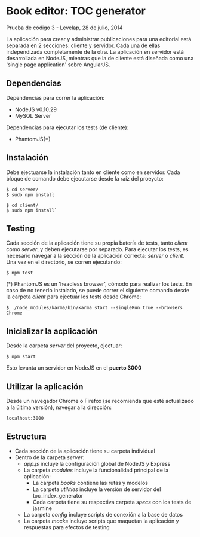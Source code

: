 Book editor: TOC generator
==========================

Prueba de código 3 - Levelap, 28 de julio, 2014

La aplicación para crear y administrar publicaciones para una editorial está separada en 2 secciones: cliente y servidor.  Cada una de ellas independizada completamente de la otra.  La aplicación en servidor está desarrollada en NodeJS, mientras que la de cliente está diseñada como una 'single page application' sobre AngularJS.

Dependencias
------------
Dependencias para correr la aplicación:
* NodeJS v0.10.29
* MySQL Server

Dependencias para ejecutar los tests (de cliente):
* PhantomJS(*)


Instalación
-----------
Debe ejectuarse la instalación tanto en cliente como en servidor.
Cada bloque de comando debe ejecutarse desde la raíz del proeycto:

```
$ cd server/
$ sudo npm install
```

```
$ cd client/
$ sudo npm install`
```


Testing
-------
Cada sección de la aplicación tiene su propia batería de tests, tanto *client* como *server*, y deben ejecutarse por separado.  Para ejecutar los tests, es necesario navegar a la sección de la aplicación correcta: _server_ o _client_.
Una vez en el directorio, se corren ejecutando:
```
$ npm test
```

(*) PhantomJS es un 'headless browser', cómodo para realizar los tests.  En caso de no tenerlo instalado, se puede correr el siguiente comando desde la carpeta _client_ para ejectuar los tests desde Chrome:
```
$ ./node_modules/karma/bin/karma start --singleRun true --browsers Chrome
```


Inicializar la acplicación
--------------------------
Desde la carpeta _server_ del proyecto, ejectuar:
```
$ npm start
```

Esto levanta un servidor en NodeJS en el **puerto 3000**

Utilizar la aplicación
----------------------
Desde un navegador Chrome o Firefox (se recomienda que esté actualizado a la última versión), navegar a la dirección:
```
localhost:3000
```

Estructura
----------
* Cada sección de la aplicación tiene su carpeta individual
* Dentro de la carpeta _server_:
  * _app.js_ incluye la configuración global de NodeJS y Express
  * La carpeta _modules_ incluye la funcionalidad principal de la aplicación:
    * La carpeta _books_ contiene las rutas y modelos
    * La carpeta _utilities_ incluye la versión de servidor del toc_index_generator
    * Cada carpeta tiene su respectiva carpeta _specs_ con los tests de jasmine
  * La carpeta _config_ incluye scripts de conexión a la base de datos
  * La carpeta _mocks_ incluye scripts que maquetan la aplicación y respuestas para efectos de testing









